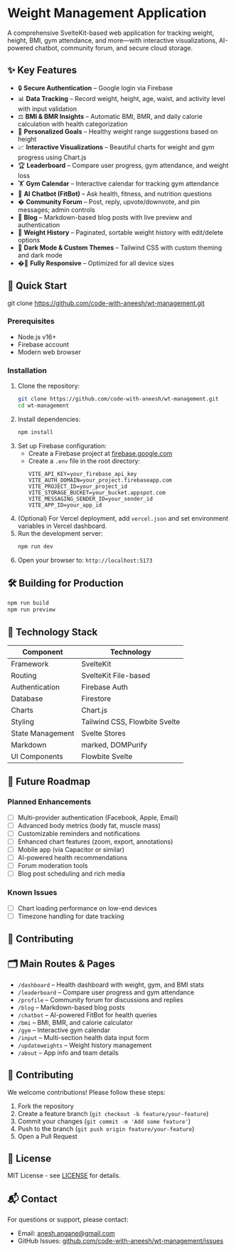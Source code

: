 # Weight Management Application

A comprehensive SvelteKit-based web application for tracking weight, height, BMI, gym attendance, and more—with interactive visualizations, AI-powered chatbot, community forum, and secure cloud storage.

## ✨ Key Features

- 🔒 **Secure Authentication** – Google login via Firebase
- 📊 **Data Tracking** – Record weight, height, age, waist, and activity level with input validation
- ⚖️ **BMI & BMR Insights** – Automatic BMI, BMR, and daily calorie calculation with health categorization
- 🎯 **Personalized Goals** – Healthy weight range suggestions based on height
- 📈 **Interactive Visualizations** – Beautiful charts for weight and gym progress using Chart.js
- 🏆 **Leaderboard** – Compare user progress, gym attendance, and weight loss
- 🏋️ **Gym Calendar** – Interactive calendar for tracking gym attendance
- 🤖 **AI Chatbot (FitBot)** – Ask health, fitness, and nutrition questions
- �️ **Community Forum** – Post, reply, upvote/downvote, and pin messages; admin controls
- 📝 **Blog** – Markdown-based blog posts with live preview and authentication
- 🔄 **Weight History** – Paginated, sortable weight history with edit/delete options
- 🌙 **Dark Mode & Custom Themes** – Tailwind CSS with custom theming and dark mode
- �📱 **Fully Responsive** – Optimized for all device sizes

## 🚀 Quick Start

git clone https://github.com/code-with-aneesh/wt-management.git
### Prerequisites

- Node.js v16+
- Firebase account
- Modern web browser

### Installation

1. Clone the repository:
   ```bash
   git clone https://github.com/code-with-aneesh/wt-management.git
   cd wt-management
   ```
2. Install dependencies:
   ```bash
   npm install
   ```
3. Set up Firebase configuration:
   - Create a Firebase project at [firebase.google.com](https://firebase.google.com)
   - Create a `.env` file in the root directory:
     ```env
     VITE_API_KEY=your_firebase_api_key
     VITE_AUTH_DOMAIN=your_project.firebaseapp.com
     VITE_PROJECT_ID=your_project_id
     VITE_STORAGE_BUCKET=your_bucket.appspot.com
     VITE_MESSAGING_SENDER_ID=your_sender_id
     VITE_APP_ID=your_app_id
     ```
4. (Optional) For Vercel deployment, add `vercel.json` and set environment variables in Vercel dashboard.
5. Run the development server:
   ```bash
   npm run dev
   ```
6. Open your browser to: `http://localhost:5173`

## 🛠️ Building for Production

```bash
npm run build
npm run preview
```

## 🧰 Technology Stack

| Component        | Technology           |
|------------------|---------------------|
| Framework        | SvelteKit           |
| Routing          | SvelteKit File-based|
| Authentication   | Firebase Auth       |
| Database         | Firestore           |
| Charts           | Chart.js            |
| Styling          | Tailwind CSS, Flowbite Svelte |
| State Management | Svelte Stores       |
| Markdown         | marked, DOMPurify   |
| UI Components    | Flowbite Svelte     |

## 📅 Future Roadmap

### Planned Enhancements

- [ ] Multi-provider authentication (Facebook, Apple, Email)
- [ ] Advanced body metrics (body fat, muscle mass)
- [ ] Customizable reminders and notifications
- [ ] Enhanced chart features (zoom, export, annotations)
- [ ] Mobile app (via Capacitor or similar)
- [ ] AI-powered health recommendations
- [ ] Forum moderation tools
- [ ] Blog post scheduling and rich media

### Known Issues

- [ ] Chart loading performance on low-end devices
- [ ] Timezone handling for date tracking

## 🤝 Contributing


## 🗂️ Main Routes & Pages

- `/dashboard` – Health dashboard with weight, gym, and BMI stats
- `/leaderboard` – Compare user progress and gym attendance
- `/profile` – Community forum for discussions and replies
- `/blog` – Markdown-based blog posts
- `/chatbot` – AI-powered FitBot for health queries
- `/bmi` – BMI, BMR, and calorie calculator
- `/gym` – Interactive gym calendar
- `/input` – Multi-section health data input form
- `/updateweights` – Weight history management
- `/about` – App info and team details

## 🤝 Contributing

We welcome contributions! Please follow these steps:

1. Fork the repository
2. Create a feature branch (`git checkout -b feature/your-feature`)
3. Commit your changes (`git commit -m 'Add some feature'`)
4. Push to the branch (`git push origin feature/your-feature`)
5. Open a Pull Request

## 📜 License

MIT License - see [LICENSE](LICENSE) for details.

## 📬 Contact

For questions or support, please contact:

- Email: anesh.angane@gmail.com
- GitHub Issues: [github.com/code-with-aneesh/wt-management/issues](https://github.com/code-with-aneesh/wt-management/issues)
